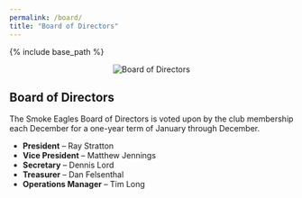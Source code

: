 ```yaml
---
permalink: /board/
title: "Board of Directors"
---
```


{% include base_path %}

<center><img src="{{ base_path }}/images/se/Meeting.jpg" alt="Board of Directors" /></center>

## Board of Directors

The Smoke Eagles Board of Directors is voted upon by the club membership each December for a one-year term of January through December.

<ul>
    <li><strong>President</strong> – Ray Stratton</li>
    <li><strong>Vice President</strong> – Matthew Jennings</li>
    <li><strong>Secretary</strong> – Dennis Lord</li>
    <li><strong>Treasurer</strong> – Dan Felsenthal</li>
    <li><strong>Operations Manager</strong> – Tim Long</li>
</ul>
